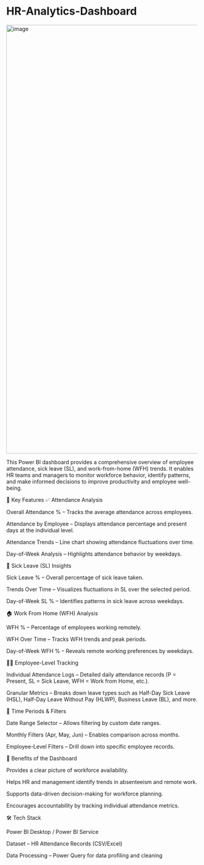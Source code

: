 # HR-Analytics-Dashboard
<img width="2000" height="1126" alt="image" src="https://github.com/user-attachments/assets/a0b38282-acd8-4335-b4bc-c672cac2f052" />

This Power BI dashboard provides a comprehensive overview of employee attendance, sick leave (SL), and work-from-home (WFH) trends. It enables HR teams and managers to monitor workforce behavior, identify patterns, and make informed decisions to improve productivity and employee well-being.

🚀 Key Features
✅ Attendance Analysis

Overall Attendance % – Tracks the average attendance across employees.

Attendance by Employee – Displays attendance percentage and present days at the individual level.

Attendance Trends – Line chart showing attendance fluctuations over time.

Day-of-Week Analysis – Highlights attendance behavior by weekdays.

🏥 Sick Leave (SL) Insights

Sick Leave % – Overall percentage of sick leave taken.

Trends Over Time – Visualizes fluctuations in SL over the selected period.

Day-of-Week SL % – Identifies patterns in sick leave across weekdays.

🏠 Work From Home (WFH) Analysis

WFH % – Percentage of employees working remotely.

WFH Over Time – Tracks WFH trends and peak periods.

Day-of-Week WFH % – Reveals remote working preferences by weekdays.

👩‍💼 Employee-Level Tracking

Individual Attendance Logs – Detailed daily attendance records (P = Present, SL = Sick Leave, WFH = Work from Home, etc.).

Granular Metrics – Breaks down leave types such as Half-Day Sick Leave (HSL), Half-Day Leave Without Pay (HLWP), Business Leave (BL), and more.

📅 Time Periods & Filters

Date Range Selector – Allows filtering by custom date ranges.

Monthly Filters (Apr, May, Jun) – Enables comparison across months.

Employee-Level Filters – Drill down into specific employee records.

🎯 Benefits of the Dashboard

Provides a clear picture of workforce availability.

Helps HR and management identify trends in absenteeism and remote work.

Supports data-driven decision-making for workforce planning.

Encourages accountability by tracking individual attendance metrics.

🛠️ Tech Stack

Power BI Desktop / Power BI Service

Dataset – HR Attendance Records (CSV/Excel)

Data Processing – Power Query for data profiling and cleaning

